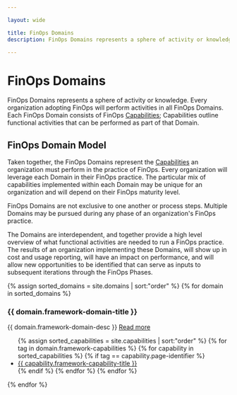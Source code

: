 ```yaml
---

layout: wide

title: FinOps Domains
description: FinOps Domains represents a sphere of activity or knowledge. Every organization adopting FinOps will perform activities in all FinOps Domains.

---
```


# FinOps Domains

FinOps Domains represents a sphere of activity or knowledge. Every organization adopting FinOps will perform activities in all FinOps Domains. Each FinOps Domain consists of FinOps [Capabilities](/framework/capabilities/);  Capabilities outline functional activities that can be performed as part of that Domain. 

## FinOps Domain Model

Taken together, the FinOps Domains represent the [Capabilities](/framework/capabilities/) an organization must perform in the practice of FinOps. Every organization will leverage each Domain in their FinOps practice. The particular mix of capabilities implemented within each Domain may be unique for an organization and will depend on their FinOps maturity level. 

FinOps Domains are not exclusive to one another or process steps. Multiple Domains may be pursued during any phase of an organization's FinOps practice.

The Domains are interdependent, and together provide a high level overview of what functional activities are needed to run a FinOps practice. The results of an organization implementing these Domains, will show up in cost and usage reporting, will have an impact on performance, and will allow new opportunities to be identified that can serve as inputs to subsequent iterations through the FinOps Phases.


<div class="flex flex-col md:flex-row flex-wrap items-stretch bg-gray-200 p-4 rounded-md">
  {% assign sorted_domains = site.domains | sort:"order" %}
	{% for domain in sorted_domains %}
  <div class="md:w-1/2 flex items-stretch">
    <div class="m-2 p-6 bg-white flex space-x-6 border-solid border-gray-200 border rounded-lg shadow-sm">
      <div>
        <h3 class="text-xl font-bold mb-4 mt-0 leading-6">{{ domain.framework-domain-title }}</h3>
        <p class="text-gray-600 w-80 text-sm">{{ domain.framework-domain-desc }} <a class="text-sm text-gray-600 font-normal hover:text-green-500 transition-colors duration-200" href="{{ domain.url }}">Read more</a></p>
        <ul class="mt-4">
          {% assign sorted_capabilities = site.capabilities | sort:"order" %}
          {% for tag in domain.framework-capabilities %}
            {% for capability in sorted_capabilities %}
              {% if tag == capability.page-identifier %}
              <li><a class="text-gray-700 hover:text-green-500" href="{{ capability.url }}">{{ capability.framework-capability-title }}</a></li>
              {% endif %}
            {% endfor %}
          {% endfor %}
        </ul>
      </div>
    </div>
  </div>
  {% endfor %}
</div>
